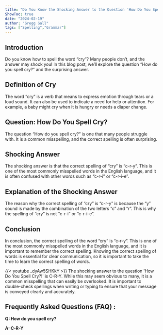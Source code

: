 ```yaml
---
title: "Do You Know the Shocking Answer to the Question 'How Do You Spell Cry?!'"
ShowToc: true 
date: "2024-02-19"
author: "Gregg Gall" 
tags: ["Spelling","Grammar"]
---
```

## Introduction

Do you know how to spell the word “cry”? Many people don’t, and the answer may shock you! In this blog post, we’ll explore the question “How do you spell cry?” and the surprising answer.

## Definition of Cry

The word “cry” is a verb that means to express emotion through tears or a loud sound. It can also be used to indicate a need for help or attention. For example, a baby might cry when it is hungry or needs a diaper change.

## Question: How Do You Spell Cry?

The question “How do you spell cry?” is one that many people struggle with. It is a common misspelling, and the correct spelling is often surprising.

## Shocking Answer

The shocking answer is that the correct spelling of “cry” is “c-r-y”. This is one of the most commonly misspelled words in the English language, and it is often confused with other words such as “c-r-i” or “c-r-i-e”.

## Explanation of the Shocking Answer

The reason why the correct spelling of “cry” is “c-r-y” is because the “y” sound is made by the combination of the two letters “c” and “r”. This is why the spelling of “cry” is not “c-r-i” or “c-r-i-e”.

## Conclusion

In conclusion, the correct spelling of the word “cry” is “c-r-y”. This is one of the most commonly misspelled words in the English language, and it is important to remember the correct spelling. Knowing the correct spelling of words is essential for clear communication, so it is important to take the time to learn the correct spelling of words.

{{< youtube _dyAw5SHKkY >}} 
The shocking answer to the question 'How Do You Spell Cry?!' is C-R-Y. While this may seem obvious to many, it is a common misspelling that can easily be overlooked. It is important to double-check spellings when writing or typing to ensure that your message is conveyed clearly and accurately.

## Frequently Asked Questions (FAQ) :
**Q: How do you spell cry?**

**A: C-R-Y**





